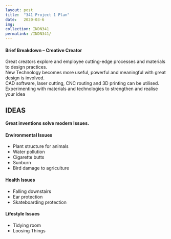 ```yaml
---
layout: post
title:  "341 Project 1 Plan"
date:   2020-03-6 
img:
collection: INDN341
permalink: /INDN341/
---
```

#### Brief Breakdown – Creative Creator 
Great creators explore and employee cutting-edge processes and materials to design practices.    
New Technology becomes more useful, powerful and meaningful with great design is involved.      
CAD software, laser cutting, CNC routing and 3D printing can be utilised.    
Experimenting with materials and technologies to strengthen and realise your idea       


## IDEAS  
#### Great inventions solve modern Issues. 
#### Environmental Issues 
* Plant structure for animals   
* Water pollution   
* Cigarette butts   
* Sunburn   
* Bird damage to agriculture  

#### Health Issues  
* Falling downstairs 
* Ear protection 
* Skateboarding protection  

#### Lifestyle Issues 
* Tidying room 
* Loosing Things 
